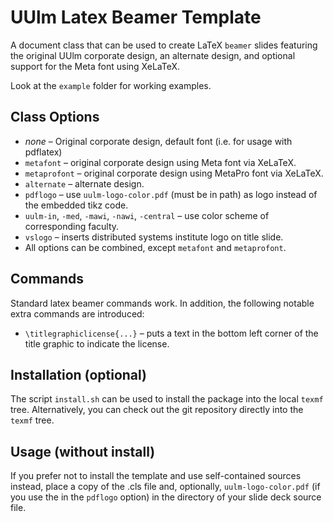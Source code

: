 UUlm Latex Beamer Template
==========================

A document class that can be used to create LaTeX `beamer` slides featuring the original UUlm corporate design, an alternate design, and optional support for the Meta font using XeLaTeX.

Look at the `example` folder for working examples.

Class Options
-------------
 * *none* – Original corporate design, default font (i.e. for usage with pdflatex)
 * `metafont`  – original corporate design using Meta font via XeLaTeX.
 * `metaprofont`  – original corporate design using MetaPro font via XeLaTeX.
 * `alternate` – alternate design.
 * `pdflogo` – use `uulm-logo-color.pdf` (must be in path) as logo instead of the embedded tikz code.
 * `uulm-in`, `-med`, `-mawi`, `-nawi`, `-central` – use color scheme of corresponding faculty.
 * `vslogo` – inserts distributed systems institute logo on title slide.
 * All options can be combined, except `metafont` and `metaprofont`.

Commands
--------

Standard latex beamer commands work. In addition, the following notable extra commands are introduced:

* `\titlegraphiclicense{...}` – puts a text in the bottom left corner of the title graphic to indicate the license.

Installation (optional)
-----------------------

The script `install.sh` can be used to install the package into the local `texmf` tree. Alternatively, you can check out the git repository directly into the `texmf` tree.

Usage (without install)
-----------------------

If you prefer not to install the template and use self-contained sources instead, place a copy of the .cls file and, optionally, `uulm-logo-color.pdf` (if you use the in the `pdflogo` option) in the directory of your slide deck source file.
